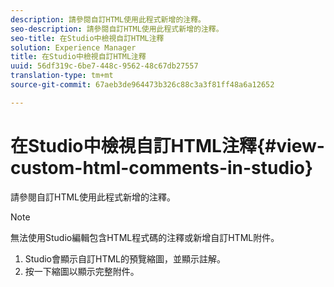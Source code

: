 ```yaml
---
description: 請參閱自訂HTML使用此程式新增的注釋。
seo-description: 請參閱自訂HTML使用此程式新增的注釋。
seo-title: 在Studio中檢視自訂HTML注釋
solution: Experience Manager
title: 在Studio中檢視自訂HTML注釋
uuid: 56df319c-6be7-448c-9562-48c67db27557
translation-type: tm+mt
source-git-commit: 67aeb3de964473b326c88c3a3f81ff48a6a12652

---
```



# 在Studio中檢視自訂HTML注釋{#view-custom-html-comments-in-studio}

請參閱自訂HTML使用此程式新增的注釋。

>[!NOTE]
>
>無法使用Studio編輯包含HTML程式碼的注釋或新增自訂HTML附件。

1. Studio會顯示自訂HTML的預覽縮圖，並顯示註解。
1. 按一下縮圖以顯示完整附件。
